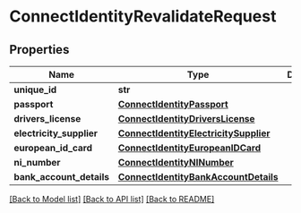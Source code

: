 # ConnectIdentityRevalidateRequest

## Properties
Name | Type | Description | Notes
------------ | ------------- | ------------- | -------------
**unique_id** | **str** |  | [optional] 
**passport** | [**ConnectIdentityPassport**](ConnectIdentityPassport.md) |  | [optional] 
**drivers_license** | [**ConnectIdentityDriversLicense**](ConnectIdentityDriversLicense.md) |  | [optional] 
**electricity_supplier** | [**ConnectIdentityElectricitySupplier**](ConnectIdentityElectricitySupplier.md) |  | [optional] 
**european_id_card** | [**ConnectIdentityEuropeanIDCard**](ConnectIdentityEuropeanIDCard.md) |  | [optional] 
**ni_number** | [**ConnectIdentityNINumber**](ConnectIdentityNINumber.md) |  | [optional] 
**bank_account_details** | [**ConnectIdentityBankAccountDetails**](ConnectIdentityBankAccountDetails.md) |  | [optional] 

[[Back to Model list]](../README.md#documentation-for-models) [[Back to API list]](../README.md#documentation-for-api-endpoints) [[Back to README]](../README.md)

